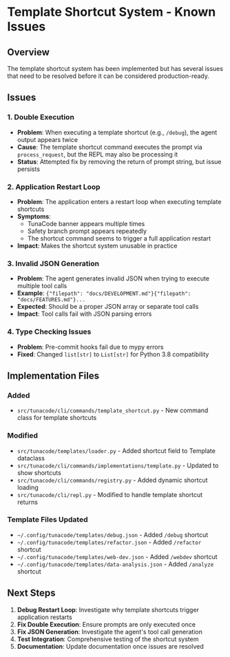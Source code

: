 # Template Shortcut System - Known Issues

## Overview
The template shortcut system has been implemented but has several issues that need to be resolved before it can be considered production-ready.

## Issues

### 1. Double Execution
- **Problem**: When executing a template shortcut (e.g., `/debug`), the agent output appears twice
- **Cause**: The template shortcut command executes the prompt via `process_request`, but the REPL may also be processing it
- **Status**: Attempted fix by removing the return of prompt string, but issue persists

### 2. Application Restart Loop
- **Problem**: The application enters a restart loop when executing template shortcuts
- **Symptoms**:
  - TunaCode banner appears multiple times
  - Safety branch prompt appears repeatedly
  - The shortcut command seems to trigger a full application restart
- **Impact**: Makes the shortcut system unusable in practice

### 3. Invalid JSON Generation
- **Problem**: The agent generates invalid JSON when trying to execute multiple tool calls
- **Example**: `{"filepath": "docs/DEVELOPMENT.md"}{"filepath": "docs/FEATURES.md"}...`
- **Expected**: Should be a proper JSON array or separate tool calls
- **Impact**: Tool calls fail with JSON parsing errors

### 4. Type Checking Issues
- **Problem**: Pre-commit hooks fail due to mypy errors
- **Fixed**: Changed `list[str]` to `List[str]` for Python 3.8 compatibility

## Implementation Files

### Added
- `src/tunacode/cli/commands/template_shortcut.py` - New command class for template shortcuts

### Modified
- `src/tunacode/templates/loader.py` - Added shortcut field to Template dataclass
- `src/tunacode/cli/commands/implementations/template.py` - Updated to show shortcuts
- `src/tunacode/cli/commands/registry.py` - Added dynamic shortcut loading
- `src/tunacode/cli/repl.py` - Modified to handle template shortcut returns

### Template Files Updated
- `~/.config/tunacode/templates/debug.json` - Added `/debug` shortcut
- `~/.config/tunacode/templates/refactor.json` - Added `/refactor` shortcut
- `~/.config/tunacode/templates/web-dev.json` - Added `/webdev` shortcut
- `~/.config/tunacode/templates/data-analysis.json` - Added `/analyze` shortcut

## Next Steps

1. **Debug Restart Loop**: Investigate why template shortcuts trigger application restarts
2. **Fix Double Execution**: Ensure prompts are only executed once
3. **Fix JSON Generation**: Investigate the agent's tool call generation
4. **Test Integration**: Comprehensive testing of the shortcut system
5. **Documentation**: Update documentation once issues are resolved
